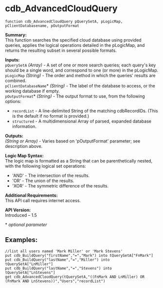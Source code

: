cdb_AdvancedCloudQuery
======================
`function cdb_AdvancedCloudQuery pQuerySetA, pLogicMap, pClientDatabasename, pOutputFormat`

**Summary:**  
This function searches the specified cloud database using provided queries, applies the logical operations detailed in the pLogicMap, and returns the resulting subset in several possible formats.

**Inputs:**  
`pQuerySetA` *(Array)* - A set of one or more search queries; each query's key should be a single word, and correspond to one (or more) in the pLogicMap.  
`pLogicMap` *(String)* - The order and method in which the queries' results are combined.  
`pClientDatabaseName`\* *(String)* - The label of the database to access, or the working database if empty.  
`pOutputFormat`\* *(String)* - The output format to use, from the following options:
* `recordList` - A line-delimited String of the matching cdbRecordIDs. (This is the default if no format is provided.)
* `structured` - A multidimensional Array of parsed, expanded database information.

**Outputs:**  
*(String or Array)* - Varies based on 'pOutputFormat' parameter; see description above.

**Logic Map Syntax:**  
The logic map is formatted as a String that can be parenthetically nested, with the following logical set operations:
* 'AND' - The intersection of the results.
* 'OR' - The union of the results.
* 'XOR' - The symmetric difference of the results.

**Additional Requirements:**  
This API call requires internet access.

**API Version:**  
Introduced – 1.5

\* *optional parameter*

**Examples:**
-------------
```
//list all users named 'Mark Miller' or 'Mark Stevens'
put cdb_BuildQuery("firstName","=","Mark") into tQuerySetA["FnMark"]
put cdb_BuildQuery("lastName","=","Miller") into tQuerySetA["LnMiller"]
put cdb_BuildQuery("lastName","=","Stevens") into tQuerySetA["LnStevens"]
get cdb_AdvancedCloudQuery(tQuerySetA,"((FnMark AND LnMiller) OR (FnMark AND LnStevens))","Users","recordList")
```